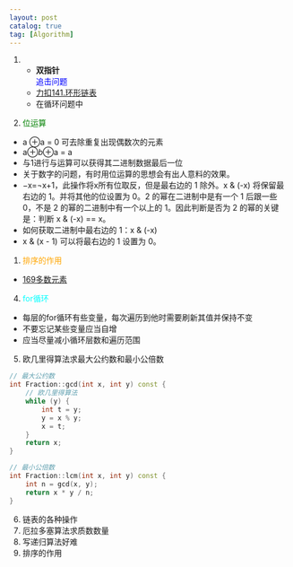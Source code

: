 ```yaml
---
layout: post
catalog: true 
tag: [Algorithm]
---
```

1. *  **双指针**   
<font color = "blue">追击问题 </font>

   - [力扣141.环形链表](https://leetcode-cn.com/problems/linked-list-cycle/)
   - 在循环问题中
  
1. <font color = "green">位运算 </font>
  - a $\oplus$a = 0
可去除重复出现偶数次的元素
  - a$\oplus$$b$$\oplus$a = a
  - 与1进行与运算可以获得其二进制数据最后一位
  - 关于数字的问题，有时用位运算的思想会有出人意料的效果。
  - −x=¬x+1，此操作将x所有位取反，但是最右边的 1 除外。x & (-x) 将保留最右边的 1。并将其他的位设置为 0。2 的幂在二进制中是有一个 1 后跟一些 0，不是 2 的幂的二进制中有一个以上的 1。因此判断是否为 2 的幂的关键是：判断 x & (-x) == x。
  - 如何获取二进制中最右边的 1：x & (-x)
  - x & (x - 1) 可以将最右边的 1 设置为 0。


1. <font color = "orange">排序的作用 </font>
  - [169多数元素](https://leetcode-cn.com/problems/majority-element/)  

4. <font color = "cyan"> for循环 </font>
  - 每层的for循环有些变量，每次遍历到他时需要刷新其值并保持不变  
  - 不要忘记某些变量应当自增   
  - 应当尽量减小循环层数和遍历范围

5. 欧几里得算法求最大公约数和最小公倍数    


~~~c++
// 最大公约数
int Fraction::gcd(int x, int y) const {
    // 欧几里得算法
    while (y) {
        int t = y;
        y = x % y;
        x = t;
    }
    return x;
}

// 最小公倍数
int Fraction::lcm(int x, int y) const {
    int n = gcd(x, y);
    return x * y / n;
} 
~~~

6. 链表的各种操作
7. 厄拉多塞算法求质数数量  
8. 写递归算法好难
9. 排序的作用





